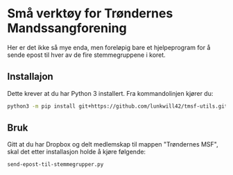 # Små verktøy for Trøndernes Mandssangforening

Her er det ikke så mye enda, men foreløpig bare et hjelpeprogram for å sende
epost til hver av de fire stemmegruppene i koret.

## Installajon

Dette krever at du har Python 3 installert. Fra kommandolinjen kjører du:

```sh
python3 -m pip install git+https://github.com/lunkwill42/tmsf-utils.git
```

## Bruk

Gitt at du har Dropbox og delt medlemskap til mappen "Trøndernes MSF", skal det
etter installasjon holde å kjøre følgende:

```sh
send-epost-til-stemmegrupper.py
```
